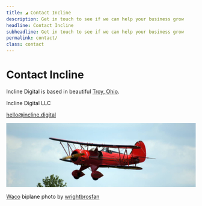 ```yaml
---
title: ◢ Contact Incline
description: Get in touch to see if we can help your business grow 
headline: Contact Incline
subheadline: Get in touch to see if we can help your business grow
permalink: contact/
class: contact
---
```


<div class="row">
<div class="col-md-4" markdown="1">

# Contact Incline

Incline Digital is based in beautiful <a href="https://www.troyohio.gov/">Troy, Ohio</a>.

<!-- h-card: http://microformats.org/wiki/h-card -->
<!-- vcard: https://search.google.com/structured-data/testing-tool -->
<div class="h-card vcard">
  <p class="p-name org" style="margin-bottom: 0;">Incline Digital LLC</p>
  <p><a class="u-email email" href="mailto:hello@incline.digital">hello@incline.digital</a></p>
  <p class="u-url url" style="display:none"><a href="http://www.incline.digital/">www.incline.digital</a></p>
</div>

</div>
<div class="col-md-8">

![Waco Biplane flying over Troy Strawberry Festival](/assets/images/waco-plane.jpg)

<p class="small text-right text-muted"><a class="text-muted" href="https://www.wacoairmuseum.org/">Waco</a> biplane photo by <a class="text-muted" href="https://www.flickr.com/photos/53497385@N07/7330256682/">wrightbrosfan</a></p>

</div>
